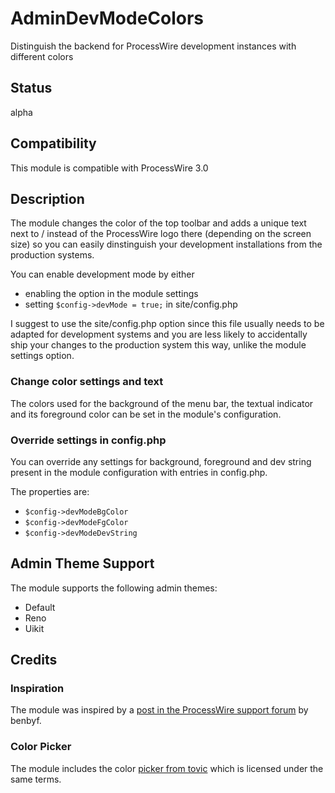 # AdminDevModeColors
Distinguish the backend for ProcessWire development instances with different colors

## Status
alpha

## Compatibility
This module is compatible with ProcessWire 3.0

## Description
The module changes the color of the top toolbar and adds a unique text next to / instead of the ProcessWire logo
there (depending on the screen size) so you can easily dinstinguish your development installations from the production
systems.

You can enable development mode by either
- enabling the option in the module settings
- setting ```$config->devMode = true;``` in site/config.php

I suggest to use the site/config.php option since this file usually needs to be adapted for development systems
and you are less likely to accidentally ship your changes to the production system this way, unlike the module
settings option.

### Change color settings and text

The colors used for the background of the menu bar, the textual indicator and its foreground color can be set in
the module's configuration.

### Override settings in config.php

You can override any settings for background, foreground and dev string present in the module configuration with
entries in config.php.

The properties are:
- ```$config->devModeBgColor```
- ```$config->devModeFgColor```
- ```$config->devModeDevString```

## Admin Theme Support
The module supports the following admin themes:
- Default
- Reno
- Uikit

## Credits
### Inspiration
The module was inspired by a [post in the ProcessWire support forum](https://processwire.com/talk/topic/21360-adminonsteroids-css-helper-to-show-its-a-dev-site/)
by benbyf.

### Color Picker
The module includes the color [picker from tovic](https://github.com/tovic/color-picker) which is licensed under the same terms.

